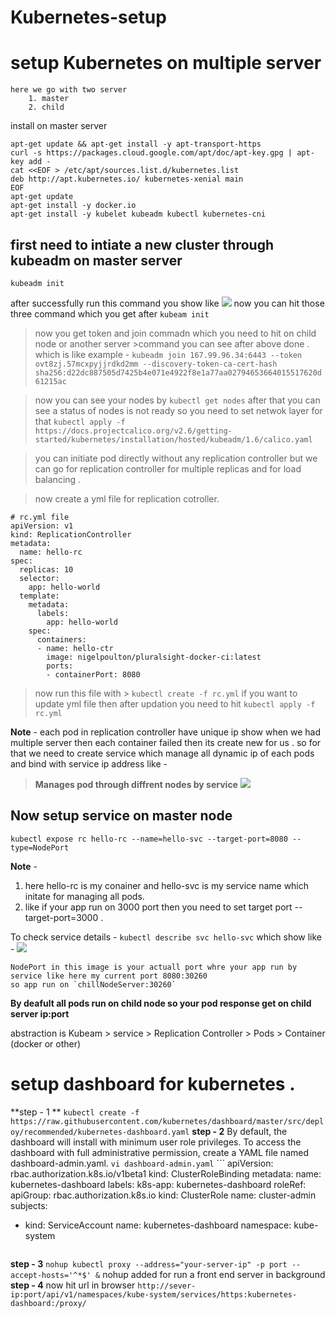 # Kubernetes-setup
# setup Kubernetes on multiple server
    here we go with two server 
        1. master
        2. child
 install on master server 
```
apt-get update && apt-get install -y apt-transport-https
curl -s https://packages.cloud.google.com/apt/doc/apt-key.gpg | apt-key add -
cat <<EOF > /etc/apt/sources.list.d/kubernetes.list  
deb http://apt.kubernetes.io/ kubernetes-xenial main  
EOF
apt-get update
apt-get install -y docker.io
apt-get install -y kubelet kubeadm kubectl kubernetes-cni
```
        
## first need to intiate a new cluster through kubeadm on master server

`kubeadm init`

after successfully run this command you show like 
    ![](https://i.imgur.com/9Cz04sg.png)
 now you can hit those three command which you get after `kubeam init` 
 
 > now you  get token and join commadn which you need to hit on child node or another server 
     >command you can see after above done .
        which is like example - `kubeadm join 167.99.96.34:6443 --token ovt8zj.57mcxpyjjrdkd2mm --discovery-token-ca-cert-hash sha256:d22dc887505d7425b4e071e4922f8e1a77aa02794653664015517620d61215ac`
        
 > now you can see your nodes by 
        `kubectl get nodes`
    after that you can see a status of nodes is not ready  so you need to set netwok layer for that 
        `kubectl apply -f https://docs.projectcalico.org/v2.6/getting-started/kubernetes/installation/hosted/kubeadm/1.6/calico.yaml`

> you can initiate pod directly without any replication controller but we can go for replication controller for multiple replicas and for load balancing .

> now create a yml file for replication cotroller.

```
# rc.yml file
apiVersion: v1
kind: ReplicationController
metadata:
  name: hello-rc
spec:
  replicas: 10
  selector:
    app: hello-world
  template:
    metadata:
      labels:
        app: hello-world
    spec:
      containers:
      - name: hello-ctr
        image: nigelpoulton/pluralsight-docker-ci:latest
        ports:
        - containerPort: 8080
```

 > now run this file with
     > `kubectl create -f rc.yml`
     if you want to update yml file then after updation you need to hit 
     `kubectl apply -f rc.yml`
     
**Note** - each pod in replication controller have unique ip show when we had multiple server then each container failed then its create new for us . so for that we need to create service which manage all dynamic ip of each pods and bind with service ip address like - 

> **Manages pod through diffrent nodes by service**
    ![](https://i.imgur.com/dvifgN6.png)
    
## Now setup service on master node  


`kubectl expose rc hello-rc --name=hello-svc --target-port=8080 --type=NodePort`

**Note** - 
1. here hello-rc is my conainer and hello-svc is my service name which  initate for managing all pods.
 2. like if your app run on 3000 port then you need to set target port --target-port=3000 .

To check service details - 
    `kubectl describe svc hello-svc`
    which show like - 
    ![](https://i.imgur.com/8qM95xH.png)
    
    NodePort in this image is your actuall port whre your app run by service like here my current port 8080:30260 
    so app run on `chillNodeServer:30260`
**By deafult all pods run on child node so your pod response get on child server ip:port**

abstraction is Kubeam > service > Replication Controller > Pods > Container (docker or other)

# setup dashboard for kubernetes .
**step - 1 **  `kubectl create -f https://raw.githubusercontent.com/kubernetes/dashboard/master/src/deploy/recommended/kubernetes-dashboard.yaml`
**step - 2** 
    By default, the dashboard will install with minimum user role privileges.
    To access the dashboard with full administrative permission, create a YAML file named dashboard-admin.yaml.
    `vi dashboard-admin.yaml`
    ```
apiVersion: rbac.authorization.k8s.io/v1beta1
kind: ClusterRoleBinding
metadata:
   name: kubernetes-dashboard
   labels:
     k8s-app: kubernetes-dashboard
roleRef:
   apiGroup: rbac.authorization.k8s.io
   kind: ClusterRole
   name: cluster-admin
subjects:
- kind: ServiceAccount
  name: kubernetes-dashboard
  namespace: kube-system
    ```
 **step - 3** 
 `nohup kubectl proxy --address="your-server-ip" -p port --accept-hosts='^*$' &`
 nohup added for run a front end server in background 
  **step - 4** now hit url in browser
  `http://sever-ip:port/api/v1/namespaces/kube-system/services/https:kubernetes-dashboard:/proxy/`


